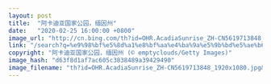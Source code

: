 ```yaml
---
layout: post
title:  "阿卡迪亚国家公园，缅因州"
date:   "2020-02-25 16:00:00 +0800"
image_url: "http://cn.bing.com/th?id=OHR.AcadiaSunrise_ZH-CN5619713848_1920x1080.jpg&rf=LaDigue_1920x1080.jpg&pid=hp"
link: "/search?q=%e9%98%bf%e5%8d%a1%e8%bf%aa%e4%ba%9a%e5%9b%bd%e5%ae%b6%e5%85%ac%e5%9b%ad&form=hpcapt&mkt=zh-cn"
copyright: "阿卡迪亚国家公园，缅因州 (© emptyclouds/Getty Images)"
image_hash: "d63f8d1af7ac605c3838489a39429490"
image_filename: "th?id=OHR.AcadiaSunrise_ZH-CN5619713848_1920x1080.jpg&rf=LaDigue_1920x1080.jpg&pid=hp"
---
```

